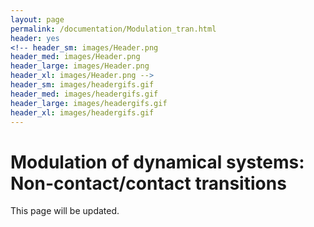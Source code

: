 ```yaml
---
layout: page
permalink: /documentation/Modulation_tran.html
header: yes
<!-- header_sm: images/Header.png
header_med: images/Header.png
header_large: images/Header.png
header_xl: images/Header.png -->
header_sm: images/headergifs.gif
header_med: images/headergifs.gif
header_large: images/headergifs.gif
header_xl: images/headergifs.gif
--- 
```

<h1 style="text-align: left;">Modulation of dynamical systems: Non-contact/contact transitions</h1>
This page will be updated. 
